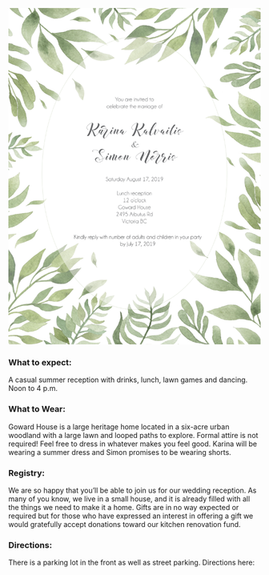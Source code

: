 ![](SimonKarina20190817.png)


### What to expect:
A casual summer reception with drinks, lunch, lawn games and dancing. Noon to 4 p.m.

### What to Wear:
Goward House is a large heritage home located in a six-acre urban woodland with a large lawn and looped paths to explore. Formal attire is not required! Feel free to dress in whatever makes you feel good. Karina will be wearing a summer dress and Simon promises to be wearing shorts.

### Registry:
We are so happy that you’ll be able to join us for our wedding reception. As many of you know, we live in a small house, and it is already filled with all the things we need to make it a home. Gifts are in no way expected or required but for those who have expressed an interest in offering a gift we would gratefully accept donations toward our kitchen renovation fund.

### Directions:
There is a parking lot in the front as well as street parking. Directions here:

